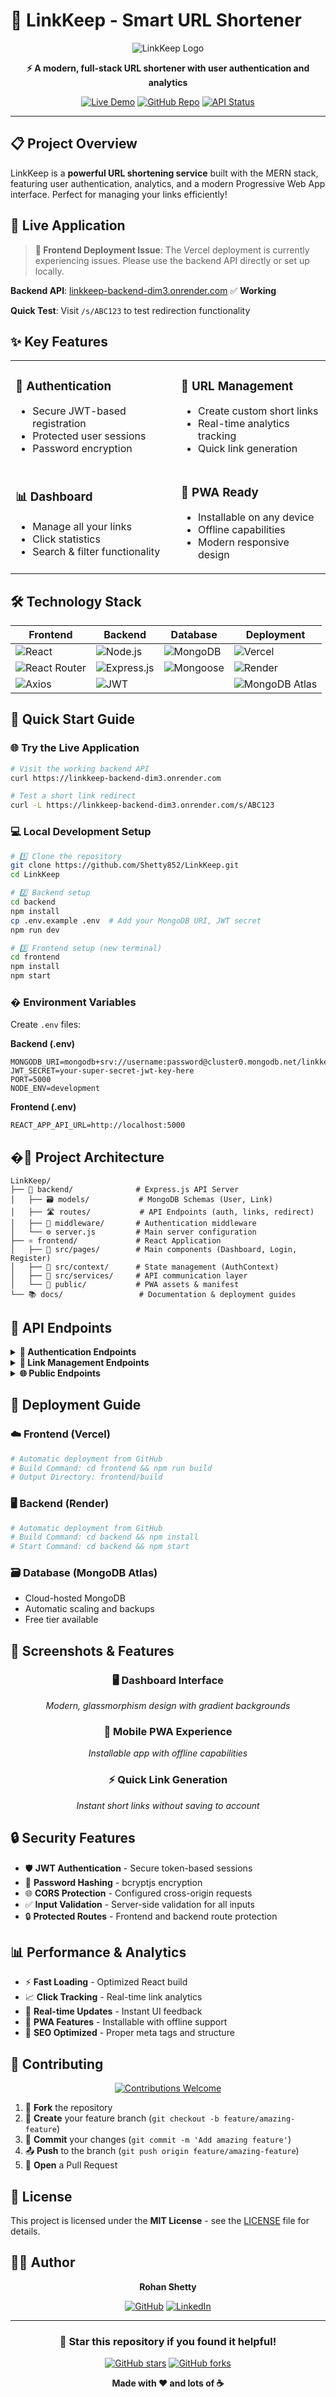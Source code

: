 # 🔗 LinkKeep - Smart URL Shortener

<div align="center">

![LinkKeep Logo](linkkeep.vercel.app)

**⚡ A modern, full-stack URL shortener with user authentication and analytics**

[![Live Demo](https://img.shields.io/badge/🌐%20Live%20Demo-Visit%20App-success?style=for-the-badge)](https://linkkeep-backend-dim3.onrender.com)
[![GitHub Repo](https://img.shields.io/badge/📂%20GitHub-Repository-black?style=for-the-badge&logo=github)](https://github.com/Shetty852/LinkKeep)
[![API Status](https://img.shields.io/badge/🔌%20API-Online-green?style=for-the-badge)](https://linkkeep-backend-dim3.onrender.com)

</div>

---

## 📋 **Project Overview**

LinkKeep is a **powerful URL shortening service** built with the MERN stack, featuring user authentication, analytics, and a modern Progressive Web App interface. Perfect for managing your links efficiently!

## 🎯 **Live Application**

> **🚨 Frontend Deployment Issue**: The Vercel deployment is currently experiencing issues. Please use the backend API directly or set up locally.

**Backend API**: [linkkeep-backend-dim3.onrender.com](https://linkkeep-backend-dim3.onrender.com) ✅ **Working**

**Quick Test**: Visit `/s/ABC123` to test redirection functionality

## ✨ **Key Features**

<table>
<tr>
<td>

### 🔐 **Authentication**
- Secure JWT-based registration
- Protected user sessions
- Password encryption

</td>
<td>

### 🔗 **URL Management**
- Create custom short links
- Real-time analytics tracking
- Quick link generation

</td>
</tr>
<tr>
<td>

### 📊 **Dashboard**
- Manage all your links
- Click statistics
- Search & filter functionality

</td>
<td>

### 📱 **PWA Ready**
- Installable on any device
- Offline capabilities
- Modern responsive design

</td>
</tr>
</table>

## 🛠️ **Technology Stack**

<div align="center">

| Frontend | Backend | Database | Deployment |
|----------|---------|----------|------------|
| ![React](https://img.shields.io/badge/React%2019-20232a?style=for-the-badge&logo=react&logoColor=61dafb) | ![Node.js](https://img.shields.io/badge/Node.js-43853d?style=for-the-badge&logo=node.js&logoColor=white) | ![MongoDB](https://img.shields.io/badge/MongoDB-4ea94b?style=for-the-badge&logo=mongodb&logoColor=white) | ![Vercel](https://img.shields.io/badge/Vercel-000000?style=for-the-badge&logo=vercel&logoColor=white) |
| ![React Router](https://img.shields.io/badge/React_Router-CA4245?style=for-the-badge&logo=react-router&logoColor=white) | ![Express.js](https://img.shields.io/badge/Express.js-404d59?style=for-the-badge) | ![Mongoose](https://img.shields.io/badge/Mongoose-880000?style=for-the-badge&logoColor=white) | ![Render](https://img.shields.io/badge/Render-46e3b7?style=for-the-badge&logo=render&logoColor=white) |
| ![Axios](https://img.shields.io/badge/Axios-5a29e4?style=for-the-badge&logo=axios&logoColor=white) | ![JWT](https://img.shields.io/badge/JWT-black?style=for-the-badge&logo=JSON%20web%20tokens) | | ![MongoDB Atlas](https://img.shields.io/badge/MongoDB%20Atlas-4ea94b?style=for-the-badge&logo=mongodb&logoColor=white) |

</div>

## 🚀 **Quick Start Guide**

### 🌐 **Try the Live Application**
```bash
# Visit the working backend API
curl https://linkkeep-backend-dim3.onrender.com

# Test a short link redirect
curl -L https://linkkeep-backend-dim3.onrender.com/s/ABC123
```

### 💻 **Local Development Setup**

```bash
# 1️⃣ Clone the repository
git clone https://github.com/Shetty852/LinkKeep.git
cd LinkKeep

# 2️⃣ Backend setup
cd backend
npm install
cp .env.example .env  # Add your MongoDB URI, JWT secret
npm run dev

# 3️⃣ Frontend setup (new terminal)
cd frontend
npm install
npm start
```

### � **Environment Variables**

Create `.env` files:

**Backend (.env)**
```env
MONGODB_URI=mongodb+srv://username:password@cluster0.mongodb.net/linkkeep
JWT_SECRET=your-super-secret-jwt-key-here
PORT=5000
NODE_ENV=development
```

**Frontend (.env)**
```env
REACT_APP_API_URL=http://localhost:5000
```

## �📁 **Project Architecture**

```
LinkKeep/
├── 🔧 backend/              # Express.js API Server
│   ├── 🗃️ models/           # MongoDB Schemas (User, Link)
│   ├── 🛣️ routes/           # API Endpoints (auth, links, redirect)
│   ├── 🔐 middleware/       # Authentication middleware
│   └── ⚙️ server.js         # Main server configuration
├── ⚛️ frontend/             # React Application
│   ├── 📱 src/pages/        # Main components (Dashboard, Login, Register)
│   ├── 🎯 src/context/      # State management (AuthContext)
│   ├── 🔗 src/services/     # API communication layer
│   └── 🎨 public/           # PWA assets & manifest
└── 📚 docs/                 # Documentation & deployment guides
```

## 🔌 **API Endpoints**

<details>
<summary><b>🔐 Authentication Endpoints</b></summary>

```http
POST /api/auth/register     # Create new user account
POST /api/auth/login        # User authentication
GET  /api/auth/me          # Get current user info
```
</details>

<details>
<summary><b>🔗 Link Management Endpoints</b></summary>

```http
GET    /api/links           # Get user's links (authenticated)
POST   /api/links           # Create new short link (authenticated)
PUT    /api/links/:id       # Update link details (authenticated)
DELETE /api/links/:id       # Delete link (authenticated)
```
</details>

<details>
<summary><b>🌐 Public Endpoints</b></summary>

```http
GET /s/:shortCode          # Redirect to original URL + track clicks
GET /                      # API health check
```
</details>

## 🚀 **Deployment Guide**

### ☁️ **Frontend (Vercel)**
```bash
# Automatic deployment from GitHub
# Build Command: cd frontend && npm run build
# Output Directory: frontend/build
```

### 🖥️ **Backend (Render)**
```bash
# Automatic deployment from GitHub
# Build Command: cd backend && npm install
# Start Command: cd backend && npm start
```

### 🗃️ **Database (MongoDB Atlas)**
- Cloud-hosted MongoDB
- Automatic scaling and backups
- Free tier available

## 🎨 **Screenshots & Features**

<div align="center">

### 🖥️ **Dashboard Interface**
*Modern, glassmorphism design with gradient backgrounds*

### 📱 **Mobile PWA Experience**
*Installable app with offline capabilities*

### ⚡ **Quick Link Generation**
*Instant short links without saving to account*

</div>

## 🔒 **Security Features**

- 🛡️ **JWT Authentication** - Secure token-based sessions
- 🔐 **Password Hashing** - bcryptjs encryption
- 🌐 **CORS Protection** - Configured cross-origin requests
- ✅ **Input Validation** - Server-side validation for all inputs
- 🔒 **Protected Routes** - Frontend and backend route protection

## 📊 **Performance & Analytics**

- ⚡ **Fast Loading** - Optimized React build
- 📈 **Click Tracking** - Real-time link analytics
- 🔄 **Real-time Updates** - Instant UI feedback
- 📱 **PWA Features** - Installable with offline support
- 🎯 **SEO Optimized** - Proper meta tags and structure

## 🤝 **Contributing**

<div align="center">

[![Contributions Welcome](https://img.shields.io/badge/contributions-welcome-brightgreen.svg?style=for-the-badge)](CONTRIBUTING.md)

</div>

1. 🍴 **Fork** the repository
2. 🌟 **Create** your feature branch (`git checkout -b feature/amazing-feature`)
3. 💾 **Commit** your changes (`git commit -m 'Add amazing feature'`)
4. 📤 **Push** to the branch (`git push origin feature/amazing-feature`)
5. 🔄 **Open** a Pull Request

## 📄 **License**

This project is licensed under the **MIT License** - see the [LICENSE](LICENSE) file for details.

## 👨‍💻 **Author**

<div align="center">

**Rohan Shetty**

[![GitHub](https://img.shields.io/badge/GitHub-100000?style=for-the-badge&logo=github&logoColor=white)](https://github.com/Shetty852)
[![LinkedIn](https://img.shields.io/badge/LinkedIn-0077b5?style=for-the-badge&logo=linkedin&logoColor=white)](https://linkedin.com/in/rohan-shetty)

</div>

---

<div align="center">

### 🌟 **Star this repository if you found it helpful!**

[![GitHub stars](https://img.shields.io/github/stars/Shetty852/LinkKeep?style=social)](https://github.com/Shetty852/LinkKeep/stargazers)
[![GitHub forks](https://img.shields.io/github/forks/Shetty852/LinkKeep?style=social)](https://github.com/Shetty852/LinkKeep/network/members)

**Made with ❤️ and lots of ☕**

</div>
